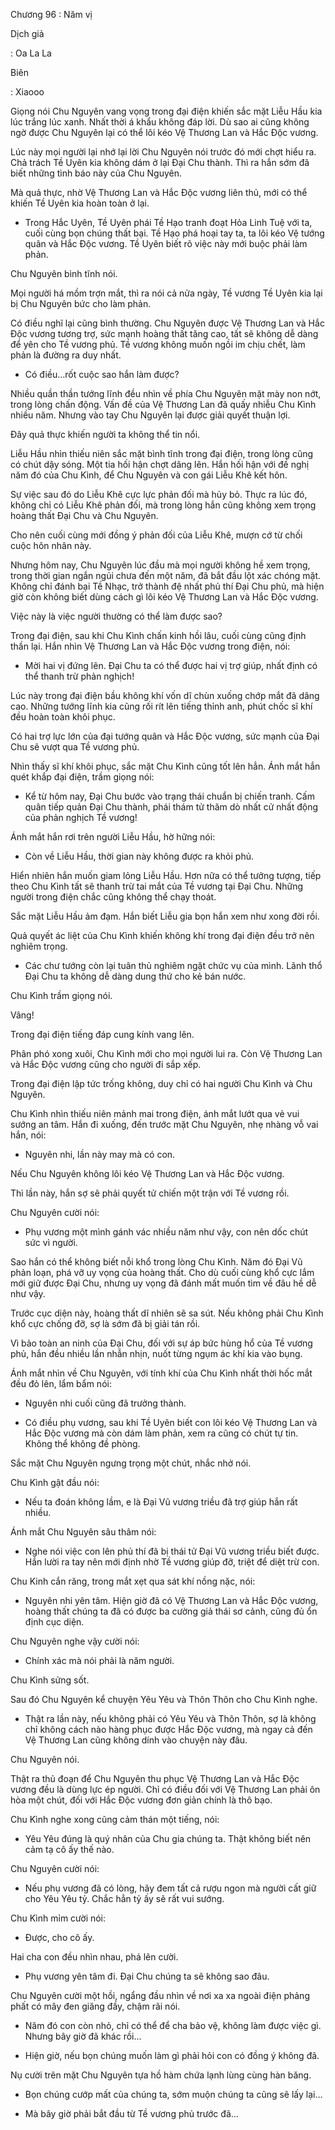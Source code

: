 




Chương 96 : Năm vị


Dịch giả

: Oa La La

Biên

: Xiaooo

Giọng nói Chu Nguyên vang vọng trong đại điện khiến sắc mặt Liễu Hầu kia lúc trắng lúc xanh. Nhất thời á khẩu không đáp lời. Dù sao ai cũng không ngờ được Chu Nguyên lại có thể lôi kéo Vệ Thương Lan và Hắc Độc vương.

Lúc này mọi người lại nhớ lại lời Chu Nguyên nói trước đó mới chợt hiểu ra. Chả trách Tề Uyên kia không dám ở lại Đại Chu thành. Thì ra hắn sớm đã biết những tình báo này của Chu Nguyên.

Mà quả thực, nhờ Vệ Thương Lan và Hắc Độc vương liên thủ, mới có thể khiến Tề Uyên kia hoàn toàn ở lại.

- Trong Hắc Uyên, Tề Uyên phái Tề Hạo tranh đoạt Hỏa Linh Tuệ với ta, cuối cùng bọn chúng thất bại. Tề Hạo phá hoại tay ta, ta lôi kéo Vệ tướng quân và Hắc Độc vương. Tề Uyên biết rõ việc này mới buộc phải làm phản.

Chu Nguyên bình tĩnh nói.

Mọi người há mồm trợn mắt, thì ra nói cả nửa ngày, Tề vương Tề Uyên kia lại bị Chu Nguyên bức cho làm phản.

Có điều nghĩ lại cũng bình thường. Chu Nguyên được Vệ Thương Lan và Hắc Độc vương tương trợ, sức mạnh hoàng thất tăng cao, tất sẽ không dễ dàng để yên cho Tề vương phủ. Tề vương không muốn ngồi im chịu chết, làm phản là đường ra duy nhất.

- Có điều…rốt cuộc sao hắn làm được?

Nhiều quần thần tướng lĩnh đều nhìn về phía Chu Nguyên mặt mày non nớt, trong lòng chấn động. Vấn đề của Vệ Thương Lan đã quấy nhiễu Chu Kình nhiều năm. Nhưng vào tay Chu Nguyên lại được giải quyết thuận lợi.

Đây quả thực khiến người ta không thể tin nổi.

Liễu Hầu nhìn thiếu niên sắc mặt bình tĩnh trong đại điện, trong lòng cũng có chút dậy sóng. Một tia hối hận chợt dâng lên. Hắn hối hận với đề nghị năm đó của Chu Kình, để Chu Nguyên và con gái Liễu Khê kết hôn.

Sự việc sau đó do Liễu Khê cực lực phản đối mà hủy bỏ. Thực ra lúc đó, không chỉ có Liễu Khê phản đối, mà trong lòng hắn cũng không xem trọng hoàng thất Đại Chu và Chu Nguyên.

Cho nên cuối cùng mới đồng ý phản đối của Liễu Khê, mượn cớ từ chối cuộc hôn nhân này.

Nhưng hôm nay, Chu Nguyên lúc đầu mà mọi người không hề xem trọng, trong thời gian ngắn ngủi chưa đến một năm, đã bắt đầu lột xác chóng mặt. Không chỉ đánh bại Tề Nhạc, trở thành đệ nhất phủ thí Đại Chu phủ, mà hiện giờ còn không biết dùng cách gì lôi kéo Vệ Thương Lan và Hắc Độc vương.

Việc này là việc người thường có thể làm được sao?

Trong đại điện, sau khi Chu Kình chấn kinh hồi lâu, cuối cùng cũng định thần lại. Hắn nhìn Vệ Thương Lan và Hắc Độc vương trong điện, nói:

- Mời hai vị đứng lên. Đại Chu ta có thể được hai vị trợ giúp, nhất định có thể thanh trừ phản nghịch!

Lúc này trong đại điện bầu không khí vốn dĩ chùn xuống chớp mắt đã dâng cao. Những tướng lĩnh kia cũng rối rít lên tiếng thỉnh anh, phút chốc sĩ khí đều hoàn toàn khôi phục.

Có hai trợ lực lớn của đại tướng quân và Hắc Độc vương, sức mạnh của Đại Chu sẽ vượt qua Tề vương phủ.

Nhìn thấy sĩ khí khôi phục, sắc mặt Chu Kình cũng tốt lên hẳn. Ánh mắt hắn quét khắp đại điện, trầm giọng nói:

- Kể từ hôm nay, Đại Chu bước vào trạng thái chuẩn bị chiến tranh. Cấm quân tiếp quản Đại Chu thành, phái thám tử thăm dò nhất cử nhất động của phản nghịch Tề vương!

Ánh mắt hắn rơi trên người Liễu Hầu, hờ hững nói:

- Còn về Liễu Hầu, thời gian này không được ra khỏi phủ.

Hiển nhiên hắn muốn giam lỏng Liễu Hầu. Hơn nữa có thể tưởng tượng, tiếp theo Chu Kình tất sẽ thanh trừ tai mắt của Tề vương tại Đại Chu. Những người trong điện chắc cũng không thể chạy thoát.

Sắc mặt Liễu Hầu ảm đạm. Hắn biết Liễu gia bọn hắn xem như xong đời rồi.

Quả quyết ác liệt của Chu Kình khiến không khí trong đại điện đều trở nên nghiêm trọng.

- Các chư tướng còn lại tuân thủ nghiêm ngặt chức vụ của mình. Lãnh thổ Đại Chu ta không dễ dàng dung thứ cho kẻ bán nước.

Chu Kình trầm giọng nói.

Vâng!

Trong đại điện tiếng đáp cung kính vang lên.

Phân phó xong xuôi, Chu Kình mới cho mọi người lui ra. Còn Vệ Thương Lan và Hắc Độc vương cũng cho người đi sắp xếp.

Trong đại điện lập tức trống không, duy chỉ có hai người Chu Kình và Chu Nguyên.

Chu Kình nhìn thiếu niên mảnh mai trong điện, ánh mắt lướt qua vẻ vui sướng an tâm. Hắn đi xuống, đến trước mặt Chu Nguyên, nhẹ nhàng vỗ vai hắn, nói:

- Nguyên nhi, lần này may mà có con.

Nếu Chu Nguyên không lôi kéo Vệ Thương Lan và Hắc Độc vương.

Thì lần này, hắn sợ sẽ phải quyết tử chiến một trận với Tề vương rồi.

Chu Nguyên cười nói:

- Phụ vương một mình gánh vác nhiều năm như vậy, con nên dốc chút sức vì người.

Sao hắn có thể không biết nỗi khổ trong lòng Chu Kình. Năm đó Đại Vũ phản loạn, phá vỡ uy vọng của hoàng thất. Cho dù cuối cùng khổ cực lắm mới giữ được Đại Chu, nhưng uy vọng đã đánh mất muốn tìm về đâu hề dễ như vậy.

Trước cục diện này, hoàng thất dĩ nhiên sẽ sa sút. Nếu không phải Chu Kình khổ cực chống đỡ, sợ là sớm đã bị giải tán rồi.

Vì bảo toàn an ninh của Đại Chu, đối với sự áp bức hùng hổ của Tề vương phủ, hắn đều nhiều lần nhẫn nhịn, nuốt từng ngụm ác khí kia vào bụng.

Ánh mắt nhìn về Chu Nguyên, với tính khí của Chu Kình nhất thời hốc mắt đều đỏ lên, lẩm bẩm nói:

- Nguyên nhi cuối cũng đã trưởng thành.

- Có điều phụ vương, sau khi Tề Uyên biết con lôi kéo Vệ Thương Lan và Hắc Độc vương mà còn dám làm phản, xem ra cũng có chút tự tin. Không thể không đề phòng.

Sắc mặt Chu Nguyên ngưng trọng một chút, nhắc nhở nói.

Chu Kình gật đầu nói:

- Nếu ta đoán không lầm, e là Đại Vũ vương triều đã trợ giúp hắn rất nhiều.

Ánh mắt Chu Nguyên sâu thâm nói:

- Nghe nói việc con lên phủ thí đã bị thái tử Đại Vũ vương triều biết được. Hắn lười ra tay nên mới định nhờ Tề vương giúp đỡ, triệt để diệt trừ con.

Chu Kinh cắn răng, trong mắt xẹt qua sát khí nồng nặc, nói:

- Nguyên nhi yên tâm. Hiện giờ đã có Vệ Thương Lan và Hắc Độc vương, hoàng thất chúng ta đã có được ba cường giả thái sơ cảnh, cũng đủ ổn định cục diện.

Chu Nguyên nghe vậy cười nói:

- Chính xác mà nói phải là năm người.

Chu Kình sửng sốt.

Sau đó Chu Nguyên kể chuyện Yêu Yêu và Thôn Thôn cho Chu Kình nghe.

- Thật ra lần này, nếu không phải có Yêu Yêu và Thôn Thôn, sợ là không chỉ không cách nào hàng phục được Hắc Độc vương, mà ngay cả đến Vệ Thương Lan cũng không dính vào chuyện này đâu.

Chu Nguyên nói.

Thật ra thủ đoạn để Chu Nguyên thu phục Vệ Thương Lan và Hắc Độc vương đều là dùng lực ép người. Chỉ có điều đối với Vệ Thương Lan phải ôn hòa một chút, đối với Hắc Độc vương đơn giản chính là thô bạo.

Chu Kình nghe xong cũng cảm thán một tiếng, nói:

- Yêu Yêu đúng là quý nhân của Chu gia chúng ta. Thật không biết nên cảm tạ cô ấy thế nào.

Chu Nguyên cười nói:

- Nếu phụ vương đã có lòng, hãy đem tất cả rượu ngon mà người cất giữ cho Yêu Yêu tỷ. Chắc hẳn tỷ ấy sẽ rất vui sướng.

Chu Kình mỉm cười nói:

- Được, cho cô ấy.

Hai cha con đều nhìn nhau, phá lên cười.

- Phụ vương yên tâm đi. Đại Chu chúng ta sẽ không sao đâu.

Chu Nguyên cười một hồi, ngẩng đầu nhìn về nơi xa xa ngoài điện phảng phất có mây đen giăng đầy, chậm rãi nói.

- Năm đó con còn nhỏ, chỉ có thể để cha bảo vệ, không làm được việc gì. Nhưng bây giờ đã khác rồi…

- Hiện giờ, nếu bọn chúng muốn làm gì phải hỏi con có đồng ý không đã.

Nụ cười trên mặt Chu Nguyên tựa hồ hàm chứa lạnh lùng cùng hàn băng.

- Bọn chúng cướp mất của chúng ta, sớm muộn chúng ta cũng sẽ lấy lại…

- Mà bây giờ phải bắt đầu từ Tề vương phủ trước đã…




